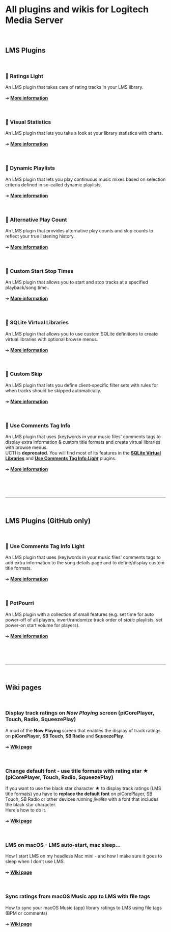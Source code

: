 All plugins and wikis for Logitech Media Server
====
<br>

## LMS Plugins
<br>

### 🔵 Ratings Light
An LMS plugin that takes care of rating tracks in your LMS library.<br><br>
➔ [**More information**](https://github.com/AF-1/lms-ratingslight)
<br><br><br>


### 🔵 Visual Statistics
An LMS plugin that lets you take a look at your library statistics with charts.<br><br>
➔ [**More information**](https://github.com/AF-1/lms-visualstatistics)
<br><br><br>


### 🔵 Dynamic Playlists
An LMS plugin that lets you play continuous music mixes based on selection criteria defined in so-called dynamic playlists.<br><br>
➔ [**More information**](https://github.com/AF-1/lms-dynamicplaylists)
<br><br><br>


### 🔵 Alternative Play Count
An LMS plugin that provides alternative play counts and skip counts to reflect your true listening history.<br><br>
➔ [**More information**](https://github.com/AF-1/lms-alternativeplaycount)
<br><br><br>


### 🔵 Custom Start Stop Times
An LMS plugin that allows you to start and stop tracks at a specified playback/song time..<br><br>
➔ [**More information**](https://github.com/AF-1/lms-customstartstoptimes)
<br><br><br>


### 🔵 SQLite Virtual Libraries
An LMS plugin that allows you to use custom SQLite definitions to create virtual libraries with optional browse menus.<br><br>
➔ [**More information**](https://github.com/AF-1/lms-sqlitevirtuallibraries)
<br><br><br>


### 🔵 Custom Skip
An LMS plugin that lets you define client-specific filter sets with rules for when tracks should be skipped automatically.<br><br>
➔ [**More information**](https://github.com/AF-1/lms-customskip)
<br><br><br>


### 🚫 Use Comments Tag Info
An LMS plugin that uses (key)words in your music files' comments tags to display extra information & custom title formats and create virtual libraries with browse menus.<br>
UCTI is **deprecated**. You will find most of its features in the [**SQLite Virtual Libraries**](https://github.com/AF-1/lms-sqlitevirtuallibraries) and [**Use Comments Tag Info *Light***](https://github.com/AF-1/lms-usecommentstaginfolight) plugins.
<br><br>
➔ [**More information**](https://github.com/AF-1/lms-usecommenttaginfo)
<br><br><br>


<br><hr><br>




## LMS Plugins (GitHub only)
<br>

### 🔵 Use Comments Tag Info Light

An LMS plugin that uses (key)words in your music files' comments tags to add extra information to the song details page and to define/display custom title formats.<br><br>
➔ [**More information**](https://github.com/AF-1/lms-usecommentstaginfolight)
<br><br><br>


### 🔵 PotPourri

An LMS plugin with a collection of small features (e.g. set time for auto power-off of all players, invert/randomize track order of *static* playlists, set power-on start volume for players).<br><br>
➔ [**More information**](https://github.com/AF-1/lms-potpourri)
<br><br><br>


<br><hr><br>




## Wiki pages
<br>

### Display track ratings on *Now Playing* screen (piCorePlayer, Touch, Radio, SqueezePlay)

A mod of the **Now Playing** screen that enables the display of track ratings on **piCorePlayer**, **SB Touch**, **SB Radio** and **SqueezePlay**.
<br><br>
➔ [**Wiki page**](https://github.com/AF-1/sobras/tree/main/lms-nowplaying_screen_with_ratings)
<br><br><br>

### Change default font - use title formats with rating star ★ (piCorePlayer, Touch, Radio, SqueezePlay)

If you want to use the black star character ★ to display track ratings (LMS title formats) you have to **replace the default font** on piCorePlayer, SB Touch, SB Radio or other devices running *jivelite* with a font that includes the black star character.<br>
Here's how to do it.
<br><br>
➔ [**Wiki page**](https://github.com/AF-1/sobras/tree/main/lms-jivelite-change-font)
<br><br><br>

### LMS on macOS - LMS auto-start, mac sleep...

How I start LMS on my headless Mac mini - and how I make sure it goes to sleep when I don't use LMS.
<br><br>
➔ [**Wiki page**](https://github.com/AF-1/sobras/tree/main/lms-on-macos)
<br><br><br>

### Sync ratings from macOS Music app to LMS with file tags

How to sync your macOS Music (app) library ratings to LMS using file tags (BPM or comments)
<br><br>
➔ [**Wiki page**](https://github.com/AF-1/sobras/tree/main/lms-ratings-sync-file-tags)
<br><br><br>
